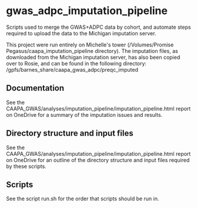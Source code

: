 # gwas_adpc_imputation_pipeline
Scripts used to merge the GWAS+ADPC data by cohort, and automate steps required to upload the data to the Michigan imputation server.

This project were run entirely on Michelle's tower (/Volumes/Promise Pegasus/caapa_imputation_pipeline directory). The imputation files, as downloaded from the Michigan imputation server, has also been copied over to Rosie, and can be found in the following directory: /gpfs/barnes_share/caapa_gwas_adpc/preqc_imputed

## Documentation
See the CAAPA_GWAS/analyses/imputation_pipeline/imputation_pipeline.html report on OneDrive for a summary of the imputation issues and results.

## Directory structure and input files
See the CAAPA_GWAS/analyses/imputation_pipeline/imputation_pipeline.html report on OneDrive for an outline of the directory structure and input files required by these scripts.

## Scripts
See the script run.sh for the order that scripts should be run in.

